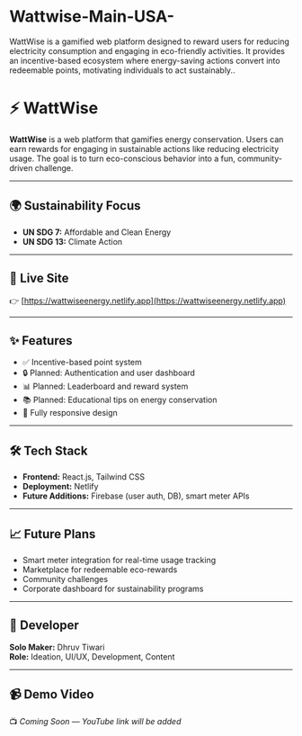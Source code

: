 # Wattwise-Main-USA-
WattWise is a gamified web platform designed to reward users for reducing electricity consumption and engaging in eco-friendly activities. It provides an incentive-based ecosystem where energy-saving actions convert into redeemable points, motivating individuals to act sustainably..
# ⚡ WattWise

**WattWise** is a web platform that gamifies energy conservation. Users can earn rewards for engaging in sustainable actions like reducing electricity usage. The goal is to turn eco-conscious behavior into a fun, community-driven challenge.

---

## 🌍 Sustainability Focus
- **UN SDG 7:** Affordable and Clean Energy
- **UN SDG 13:** Climate Action

---

## 🚀 Live Site
👉 [https://wattwiseenergy.netlify.app](https://wattwiseenergy.netlify.app)

---

## ✨ Features
- ✅ Incentive-based point system
- 🔒 Planned: Authentication and user dashboard
- 📊 Planned: Leaderboard and reward system
- 📚 Planned: Educational tips on energy conservation
- 📱 Fully responsive design

---

## 🛠️ Tech Stack
- **Frontend:** React.js, Tailwind CSS
- **Deployment:** Netlify
- **Future Additions:** Firebase (user auth, DB), smart meter APIs

---

## 📈 Future Plans
- Smart meter integration for real-time usage tracking
- Marketplace for redeemable eco-rewards
- Community challenges
- Corporate dashboard for sustainability programs

---

## 👤 Developer
**Solo Maker:** Dhruv Tiwari  
**Role:** Ideation, UI/UX, Development, Content

---

## 📹 Demo Video
📺 *Coming Soon — YouTube link will be added*

